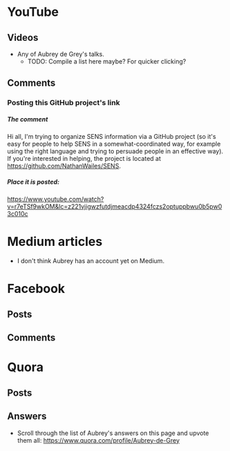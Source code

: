 

# YouTube

## Videos
- Any of Aubrey de Grey's talks.
    - TODO: Compile a list here maybe? For quicker clicking?


## Comments

### Posting this GitHub project's link
##### The comment
Hi all, I'm trying to organize SENS information via a GitHub project (so it's easy for people to help SENS in a somewhat-coordinated way, for example using the right language and trying to persuade people in an effective way). If you're interested in helping, the project is located at https://github.com/NathanWailes/SENS.

##### Place it is posted:
https://www.youtube.com/watch?v=r7eTSf9wkOM&lc=z221vjigwzfutdjmeacdp4324fczs2optuppbwu0b5pw03c010c


# Medium articles
- I don't think Aubrey has an account yet on Medium.


# Facebook

## Posts


## Comments


# Quora

## Posts

## Answers
- Scroll through the list of Aubrey's answers on this page and upvote them all: https://www.quora.com/profile/Aubrey-de-Grey
